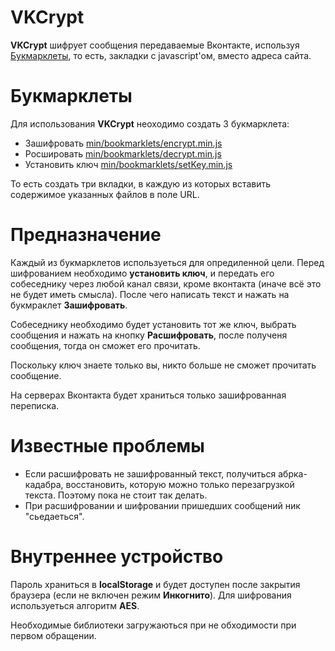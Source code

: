 VKCrypt
========

**VKCrypt** шифрует сообщения передаваемые Вконтакте, используя [Букмарклеты](//ru.wikipedia.org/wiki/%D0%91%D1%83%D0%BA%D0%BC%D0%B0%D1%80%D0%BA%D0%BB%D0%B5%D1%82 "Букмарклет"),
то есть, закладки с javascript'ом, вместо адреса сайта.

Букмарклеты
========
Для использования **VKCrypt** неоходимо создать 3 букмарклета:
- Зашифровать [min/bookmarklets/encrypt.min.js](//github.com/coderaiser/vk-crypt/raw/master/min/bookmarlkets/encrypt.min.js)
- Росшировать [min/bookmarklets/decrypt.min.js](//github.com/coderaiser/vk-crypt/raw/master/min/bookmarlkets/decrypt.min.js)
- Установить ключ [min/bookmarklets/setKey.min.js](//github.com/coderaiser/vk-crypt/raw/master/min/bookmarlkets/setKey.min.js)

То есть создать три вкладки, в каждую из которых вставить содержимое указанных файлов в поле URL.

Предназначение
========
Каждый из букмарклетов используеться для опредиленной цели. Перед шифрованием необходимо **установить ключ**, и передать
его собеседнику через любой канал связи, кроме вконтакта (иначе всё это не будет иметь смысла).
После чего написать текст и нажать на букмраклет **Зашифровать**.

Собеседнику необходимо будет установить тот же ключ, выбрать сообщения и
нажать на кнопку **Расшифровать**, после полученя сообщения,
тогда он сможет его прочитать.

Поскольку ключ знаете только вы, никто больше не сможет прочитать сообщение.

На серверах Вконтакта будет храниться только зашифрованная переписка.

Известные проблемы
========
- Если расшифровать не зашифрованный текст, получиться абрка-кадабра, восстановить,
которую можно только перезагрузкой текста. Поэтому пока не стоит так делать.
- При расшифровании и шифровании пришедших сообщений ник "сьедаеться".

Внутреннее устройство
========
Пароль храниться в **localStorage** и будет доступен после закрытия браузера
(если не включен режим **Инкогнито**). Для шифрования используеться алгоритм **AES**.

Необходимые библиотеки загружаються при не обходимости при первом обращении.